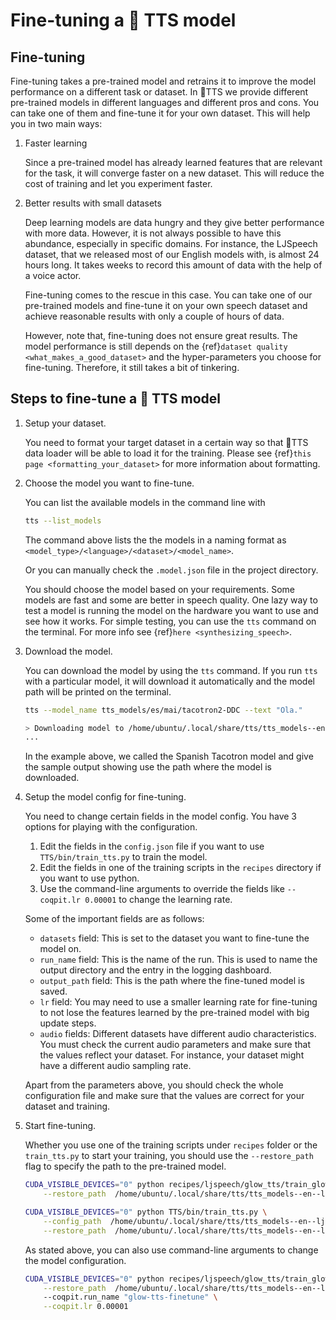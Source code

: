 # Fine-tuning a 🐸 TTS model

## Fine-tuning

Fine-tuning takes a pre-trained model and retrains it to improve the model performance on a different task or dataset.
In 🐸TTS we provide different pre-trained models in different languages and different pros and cons. You can take one of
them and fine-tune it for your own dataset. This will help you in two main ways:

1. Faster learning

    Since a pre-trained model has already learned features that are relevant for the task, it will converge faster on
    a new dataset. This will reduce the cost of training and let you experiment faster.

2. Better results with small datasets

    Deep learning models are data hungry and they give better performance with more data. However, it is not always
    possible to have this abundance, especially in specific domains. For instance, the LJSpeech dataset, that we released most of
    our English models with, is almost 24 hours long. It takes weeks to record this amount of data with
    the help of a voice actor.

    Fine-tuning comes to the rescue in this case. You can take one of our pre-trained models and fine-tune it on your own
    speech dataset and achieve reasonable results with only a couple of hours of data.

    However, note that, fine-tuning does not ensure great results. The model performance is still depends on the
    {ref}`dataset quality <what_makes_a_good_dataset>` and the hyper-parameters you choose for fine-tuning. Therefore,
    it still takes a bit of tinkering.


## Steps to fine-tune a 🐸 TTS model

1. Setup your dataset.

    You need to format your target dataset in a certain way so that 🐸TTS data loader will be able to load it for the
    training. Please see {ref}`this page <formatting_your_dataset>` for more information about formatting.

2. Choose the model you want to fine-tune.

    You can list the available models in the command line with

    ```bash
    tts --list_models
    ```

    The command above lists the the models in a naming format as ```<model_type>/<language>/<dataset>/<model_name>```.

    Or you can manually check the `.model.json` file in the project directory.

    You should choose the model based on your requirements. Some models are fast and some are better in speech quality.
    One lazy way to test a model is running the model on the hardware you want to use and see how it works. For
    simple testing, you can use the `tts` command on the terminal. For more info see {ref}`here <synthesizing_speech>`.

3. Download the model.

    You can download the model by using the `tts` command. If you run `tts` with a particular model, it will download it automatically
    and the model path will be printed on the terminal.

    ```bash
    tts --model_name tts_models/es/mai/tacotron2-DDC --text "Ola."

    > Downloading model to /home/ubuntu/.local/share/tts/tts_models--en--ljspeech--glow-tts
    ...
    ```

    In the example above, we called the Spanish Tacotron model and give the sample output showing use the path where
    the model is downloaded.

4. Setup the model config for fine-tuning.

    You need to change certain fields in the model config. You have 3 options for playing with the configuration.

    1. Edit the fields in the ```config.json``` file if you want to use ```TTS/bin/train_tts.py``` to train the model.
    2. Edit the fields in one of the training scripts in the ```recipes``` directory if you want to use python.
    3. Use the command-line arguments to override the fields like ```--coqpit.lr 0.00001``` to change the learning rate.

    Some of the important fields are as follows:

    - `datasets` field: This is set to the dataset you want to fine-tune the model on.
    - `run_name` field: This is the name of the run. This is used to name the output directory and the entry in the
        logging dashboard.
    - `output_path` field: This is the path where the fine-tuned model is saved.
    - `lr` field: You may need to use a smaller learning rate for fine-tuning to not lose the features learned by the
        pre-trained model with big update steps.
    - `audio` fields: Different datasets have different audio characteristics. You must check the current audio parameters and
        make sure that the values reflect your dataset. For instance, your dataset might have a different audio sampling rate.

    Apart from the parameters above, you should check the whole configuration file and make sure that the values are correct for
    your dataset and training.

5. Start fine-tuning.

    Whether you use one of the training scripts under ```recipes``` folder or the ```train_tts.py``` to start
    your training, you should use the ```--restore_path``` flag to specify the path to the pre-trained model.

    ```bash
    CUDA_VISIBLE_DEVICES="0" python recipes/ljspeech/glow_tts/train_glowtts.py \
        --restore_path  /home/ubuntu/.local/share/tts/tts_models--en--ljspeech--glow-tts/model_file.pth
    ```

    ```bash
    CUDA_VISIBLE_DEVICES="0" python TTS/bin/train_tts.py \
        --config_path  /home/ubuntu/.local/share/tts/tts_models--en--ljspeech--glow-tts/config.json \
        --restore_path  /home/ubuntu/.local/share/tts/tts_models--en--ljspeech--glow-tts/model_file.pth
    ```

    As stated above, you can also use command-line arguments to change the model configuration.


    ```bash
    CUDA_VISIBLE_DEVICES="0" python recipes/ljspeech/glow_tts/train_glowtts.py \
        --restore_path  /home/ubuntu/.local/share/tts/tts_models--en--ljspeech--glow-tts/model_file.pth
        --coqpit.run_name "glow-tts-finetune" \
        --coqpit.lr 0.00001
    ```

